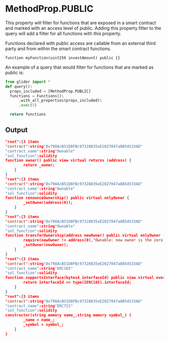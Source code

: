 # MethodProp.PUBLIC

This property will filter for functions that are exposed in a smart contract and marked with an access level of public. Adding this property filter to the query will add a filter for all functions with this property.

Functions declared with public access are callable from an external third party and from within the smart contract functions.

```solidity
function myFunction(uint256 investAmount) public {}
```

An example of a query that would filter for functions that are marked as public is:

```python
from glider import *
def query():
  props_included = [MethodProp.PUBLIC]
  functions = Functions()\
      .with_all_properties(props_included)\
      .exec(5)

  return functions
```

## Output

```json
"root":{3 items
"contract":string"0x798AcB51D8FBc97328835eE2027047a8B54533AD"
"contract_name":string"Ownable"
"sol_function":solidity
function owner() public view virtual returns (address) {
        return _owner;
    }
}
"root":{3 items
"contract":string"0x798AcB51D8FBc97328835eE2027047a8B54533AD"
"contract_name":string"Ownable"
"sol_function":solidity
function renounceOwnership() public virtual onlyOwner {
        _setOwner(address(0));
    }
}
"root":{3 items
"contract":string"0x798AcB51D8FBc97328835eE2027047a8B54533AD"
"contract_name":string"Ownable"
"sol_function":solidity
function transferOwnership(address newOwner) public virtual onlyOwner {
        require(newOwner != address(0),"Ownable: new owner is the zero address");
        _setOwner(newOwner);
    }
}
"root":{3 items
"contract":string"0x798AcB51D8FBc97328835eE2027047a8B54533AD"
"contract_name":string"ERC165"
"sol_function":solidity
function supportsInterface(bytes4 interfaceId) public view virtual override returns (bool) {
        return interfaceId == type(IERC165).interfaceId;
    }
}
"root":{3 items
"contract":string"0x798AcB51D8FBc97328835eE2027047a8B54533AD"
"contract_name":string"ERC721"
"sol_function":solidity
constructor(string memory name_,string memory symbol_) {
        _name = name_;
        _symbol = symbol_;
    }
}
```
